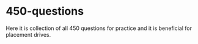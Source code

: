 # 450-questions
Here it is collection of all 450 questions for practice and it is beneficial for placement drives.
